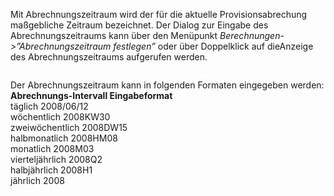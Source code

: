 <!DOCTYPE html>
<html>
<head>
<meta charset="utf-8">
<meta name="viewport" content="width=device-width, initial-scale=1.0">
<title>200_Abrechnungszeitraum_festlegen.md</title>
<link rel="stylesheet" href="https://stackedit.io/res-min/themes/base.css" />
<script type="text/javascript" src="https://cdn.mathjax.org/mathjax/latest/MathJax.js?config=TeX-AMS_HTML"></script>
</head>
<body><div class="container"><p>Mit Abrechnungszeitraum wird der für die aktuelle Provisionsabrechung maßgebliche Zeitraum bezeichnet. Der Dialog zur Eingabe des Abrechnungszeitraums kann über den Menüpunkt <em>Berechnungen-&gt;”Abrechnungszeitraum festlegen”</em> oder über Doppelklick auf dieAnzeige des Abrechnungszeitraums aufgerufen werden.</p>

<p><img src="http://xpecto.github.io/docs/img/img_1423815625893.png" alt="" title=""></p>

<p>Der Abrechnungszeitraum kann in folgenden Formaten eingegeben werden: <br>
<strong>Abrechnungs-Intervall Eingabeformat</strong> <br>
täglich 2008/06/12 <br>
wöchentlich 2008KW30 <br>
zweiwöchentlich 2008DW15 <br>
halbmonatlich 2008HM08 <br>
monatlich 2008M03 <br>
vierteljährlich 2008Q2 <br>
halbjährlich 2008H1 <br>
jährlich 2008</p></div></body>
</html>